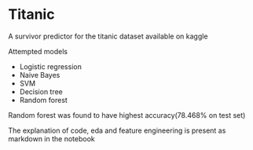 # Titanic
A survivor predictor for the titanic dataset available on kaggle


Attempted models
- Logistic regression
- Naive Bayes
- SVM
- Decision tree
- Random forest


 Random forest was found to have highest accuracy(78.468% on test set)

The explanation of code, eda and feature engineering is present as markdown in the notebook
